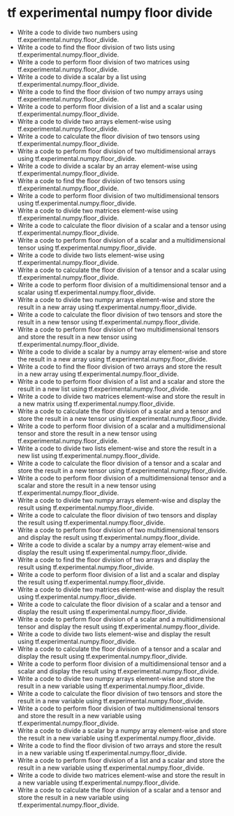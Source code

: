 # tf experimental numpy floor divide

- Write a code to divide two numbers using tf.experimental.numpy.floor_divide.
- Write a code to find the floor division of two lists using tf.experimental.numpy.floor_divide.
- Write a code to perform floor division of two matrices using tf.experimental.numpy.floor_divide.
- Write a code to divide a scalar by a list using tf.experimental.numpy.floor_divide.
- Write a code to find the floor division of two numpy arrays using tf.experimental.numpy.floor_divide.
- Write a code to perform floor division of a list and a scalar using tf.experimental.numpy.floor_divide.
- Write a code to divide two arrays element-wise using tf.experimental.numpy.floor_divide.
- Write a code to calculate the floor division of two tensors using tf.experimental.numpy.floor_divide.
- Write a code to perform floor division of two multidimensional arrays using tf.experimental.numpy.floor_divide.
- Write a code to divide a scalar by an array element-wise using tf.experimental.numpy.floor_divide.
- Write a code to find the floor division of two tensors using tf.experimental.numpy.floor_divide.
- Write a code to perform floor division of two multidimensional tensors using tf.experimental.numpy.floor_divide.
- Write a code to divide two matrices element-wise using tf.experimental.numpy.floor_divide.
- Write a code to calculate the floor division of a scalar and a tensor using tf.experimental.numpy.floor_divide.
- Write a code to perform floor division of a scalar and a multidimensional tensor using tf.experimental.numpy.floor_divide.
- Write a code to divide two lists element-wise using tf.experimental.numpy.floor_divide.
- Write a code to calculate the floor division of a tensor and a scalar using tf.experimental.numpy.floor_divide.
- Write a code to perform floor division of a multidimensional tensor and a scalar using tf.experimental.numpy.floor_divide.
- Write a code to divide two numpy arrays element-wise and store the result in a new array using tf.experimental.numpy.floor_divide.
- Write a code to calculate the floor division of two tensors and store the result in a new tensor using tf.experimental.numpy.floor_divide.
- Write a code to perform floor division of two multidimensional tensors and store the result in a new tensor using tf.experimental.numpy.floor_divide.
- Write a code to divide a scalar by a numpy array element-wise and store the result in a new array using tf.experimental.numpy.floor_divide.
- Write a code to find the floor division of two arrays and store the result in a new array using tf.experimental.numpy.floor_divide.
- Write a code to perform floor division of a list and a scalar and store the result in a new list using tf.experimental.numpy.floor_divide.
- Write a code to divide two matrices element-wise and store the result in a new matrix using tf.experimental.numpy.floor_divide.
- Write a code to calculate the floor division of a scalar and a tensor and store the result in a new tensor using tf.experimental.numpy.floor_divide.
- Write a code to perform floor division of a scalar and a multidimensional tensor and store the result in a new tensor using tf.experimental.numpy.floor_divide.
- Write a code to divide two lists element-wise and store the result in a new list using tf.experimental.numpy.floor_divide.
- Write a code to calculate the floor division of a tensor and a scalar and store the result in a new tensor using tf.experimental.numpy.floor_divide.
- Write a code to perform floor division of a multidimensional tensor and a scalar and store the result in a new tensor using tf.experimental.numpy.floor_divide.
- Write a code to divide two numpy arrays element-wise and display the result using tf.experimental.numpy.floor_divide.
- Write a code to calculate the floor division of two tensors and display the result using tf.experimental.numpy.floor_divide.
- Write a code to perform floor division of two multidimensional tensors and display the result using tf.experimental.numpy.floor_divide.
- Write a code to divide a scalar by a numpy array element-wise and display the result using tf.experimental.numpy.floor_divide.
- Write a code to find the floor division of two arrays and display the result using tf.experimental.numpy.floor_divide.
- Write a code to perform floor division of a list and a scalar and display the result using tf.experimental.numpy.floor_divide.
- Write a code to divide two matrices element-wise and display the result using tf.experimental.numpy.floor_divide.
- Write a code to calculate the floor division of a scalar and a tensor and display the result using tf.experimental.numpy.floor_divide.
- Write a code to perform floor division of a scalar and a multidimensional tensor and display the result using tf.experimental.numpy.floor_divide.
- Write a code to divide two lists element-wise and display the result using tf.experimental.numpy.floor_divide.
- Write a code to calculate the floor division of a tensor and a scalar and display the result using tf.experimental.numpy.floor_divide.
- Write a code to perform floor division of a multidimensional tensor and a scalar and display the result using tf.experimental.numpy.floor_divide.
- Write a code to divide two numpy arrays element-wise and store the result in a new variable using tf.experimental.numpy.floor_divide.
- Write a code to calculate the floor division of two tensors and store the result in a new variable using tf.experimental.numpy.floor_divide.
- Write a code to perform floor division of two multidimensional tensors and store the result in a new variable using tf.experimental.numpy.floor_divide.
- Write a code to divide a scalar by a numpy array element-wise and store the result in a new variable using tf.experimental.numpy.floor_divide.
- Write a code to find the floor division of two arrays and store the result in a new variable using tf.experimental.numpy.floor_divide.
- Write a code to perform floor division of a list and a scalar and store the result in a new variable using tf.experimental.numpy.floor_divide.
- Write a code to divide two matrices element-wise and store the result in a new variable using tf.experimental.numpy.floor_divide.
- Write a code to calculate the floor division of a scalar and a tensor and store the result in a new variable using tf.experimental.numpy.floor_divide.